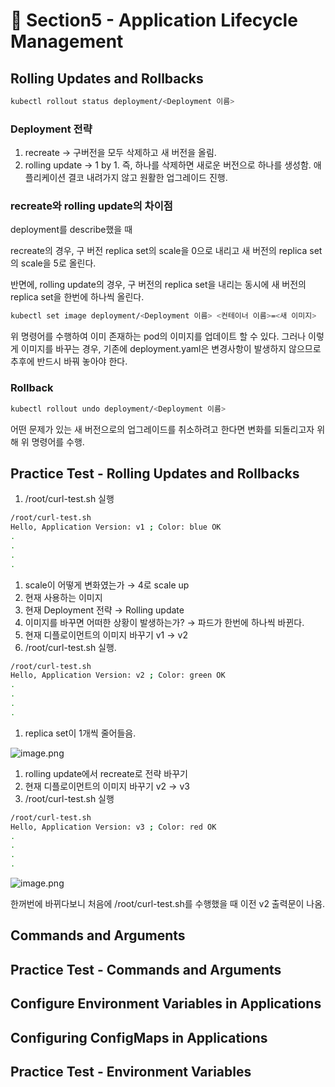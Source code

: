 # 🍨 Section5 - Application Lifecycle Management

## Rolling Updates and Rollbacks


```bash
kubectl rollout status deployment/<Deployment 이름>
```


### Deployment 전략

1. recreate → 구버전을 모두 삭제하고 새 버전을 올림.
2. rolling update → 1 by 1. 즉, 하나를 삭제하면 새로운 버전으로 하나를 생성함. 애플리케이션 결코 내려가지 않고 원활한 업그레이드 진행.

### recreate와 rolling update의 차이점


deployment를 describe했을 때


recreate의 경우, 구 버전 replica set의 scale을 0으로 내리고 새 버전의  replica set의 scale을 5로 올린다.


반면에, rolling update의 경우, 구 버전의 replica set을 내리는 동시에 새 버전의 replica set을 한번에 하나씩 올린다.


```bash
kubectl set image deployment/<Deployment 이름> <컨테이너 이름>=<새 이미지>
```


위 명령어를 수행하여 이미 존재하는 pod의 이미지를 업데이트 할 수 있다. 그러나 이렇게 이미지를 바꾸는 경우, 기존에 deployment.yaml은 변경사항이 발생하지 않으므로 추후에 반드시 바꿔 놓아야 한다.


### Rollback


```bash
kubectl rollout undo deployment/<Deployment 이름>
```


어떤 문제가 있는 새 버전으로의 업그레이드를 취소하려고 한다면 변화를 되돌리고자 위해 위 명령어를 수행.


## Practice Test - Rolling Updates and Rollbacks

1. /root/curl-test.sh 실행

```bash
/root/curl-test.sh
Hello, Application Version: v1 ; Color: blue OK
.
.
.
.
```

1. scale이 어떻게 변화였는가 → 4로 scale up
2. 현재 사용하는 이미지
3. 현재 Deployment 전략 → Rolling update
4. 이미지를 바꾸면 어떠한 상황이 발생하는가? → 파드가 한번에 하나씩 바뀐다.
5. 현재 디플로이먼트의 이미지 바꾸기  v1 → v2
6. /root/curl-test.sh 실행.

```bash
/root/curl-test.sh
Hello, Application Version: v2 ; Color: green OK
.
.
.
.
```

1. replica set이 1개씩 줄어들음.

![image.png](https://prod-files-secure.s3.us-west-2.amazonaws.com/b2ea2032-00e9-4883-a13b-cb03cf5b2334/977ac0a0-6f7e-4aae-99ae-af3cd4e061cf/image.png?X-Amz-Algorithm=AWS4-HMAC-SHA256&X-Amz-Content-Sha256=UNSIGNED-PAYLOAD&X-Amz-Credential=ASIAZI2LB46652VZPZQW%2F20250218%2Fus-west-2%2Fs3%2Faws4_request&X-Amz-Date=20250218T005137Z&X-Amz-Expires=3600&X-Amz-Security-Token=IQoJb3JpZ2luX2VjEFkaCXVzLXdlc3QtMiJHMEUCIQCXZyREfKZa3bM0g6n966UHUrP5CNSnZhzTrI2J6J0dswIgElTrQtEltUw7vgsSgdAsL4o8MP18irz8NaRwMqX2%2BmIqiAQIgv%2F%2F%2F%2F%2F%2F%2F%2F%2F%2FARAAGgw2Mzc0MjMxODM4MDUiDK9YELvL3iM7Em2IOCrcA6IBfm04BzrRT%2B4fpwg0BrqYXyzW9uawpFItBJ0XqVGHs9U2p0aNNH2KunEfIHPc8KPPf8TuJoZLsQDDnZ20%2BwQBGKfQWDNGUEZazQQxlBObJqaOb4JfZ9yUOePpqYZNhIRO0lrjY%2Fen4GAqvMDPgnBLRrK%2Fe%2F1CbRHzS%2FHSJx%2Bsr6%2BHDqlf8xE5VJB2h6PPbmokUxlmtRhJiP8sip3YM0dy%2FS4%2FhwUJvEuQrrWB2l1Q53OGlcp1bJVuzFCnMadBSM6up9nwpmIk2Y5XUC2SrlQVqWD%2BR13315iFtSN0s8yWXnQUEgiGfP%2FpWoIAXIIUIicg2OwSibjqXckxRWKQJ2GPy2R8c%2FmlIQrX8f9Sq1qrY3VRbHP5zbpv5TGluYigrGMlmmKzBWsKd0f5A%2FG3WDey5TbYTuHhv%2F9jHmIyzY1pS8ZHFBQ6Aq9PIXq7wn6hSmh9O9zDbgvlgV%2FvzKB3EH6UXahL1i7oxlg8H6nZSQOWJSfW0MHmUk2c6THPxt509IqgOphrff1Q7vJgx2JftZ0OzrBRRIdxxQmkyof5aGJA3TN0ZAAfAft2gimSboNc5L%2BpBwUwMQzUUubvGF8bghTXpgsE%2Fxr%2FXCzO3SbBh1OQehtcntXlFtjPrZOUMMWmz70GOqUBkSQcr%2FHGhsEkX8uqt4JHrtvkYmijlRnFllsd4wT5%2BGux35skSIyB%2BFaynTOljdeHsWnGCHpn5g5IL%2FEw23DiH10flhj64smwOkCHJ0rvh5Ze%2BCjGVt0p08HfpeCq6Wc3QQjGWJ3y97vSp33dq%2Fj2c0WM6b8BCJg1eMsw8qdTTKjZPb875cMzKQ2EFSFMZW6PZMnO%2Bv9D77d0EmMk8fAtvtZw%2BjGn&X-Amz-Signature=32d85945f2f6fac30febeec7e8fd7fdb7656cf5e5aab691b837a9478c0923ec9&X-Amz-SignedHeaders=host&x-id=GetObject)

1. rolling update에서 recreate로 전략 바꾸기
2. 현재 디플로이먼트의 이미지 바꾸기 v2 → v3
3. /root/curl-test.sh 실행

```bash
/root/curl-test.sh
Hello, Application Version: v3 ; Color: red OK
.
.
.
.
```


![image.png](https://prod-files-secure.s3.us-west-2.amazonaws.com/b2ea2032-00e9-4883-a13b-cb03cf5b2334/05c9a172-cfaa-4570-8937-288b1d07d12d/image.png?X-Amz-Algorithm=AWS4-HMAC-SHA256&X-Amz-Content-Sha256=UNSIGNED-PAYLOAD&X-Amz-Credential=ASIAZI2LB46652VZPZQW%2F20250218%2Fus-west-2%2Fs3%2Faws4_request&X-Amz-Date=20250218T005137Z&X-Amz-Expires=3600&X-Amz-Security-Token=IQoJb3JpZ2luX2VjEFkaCXVzLXdlc3QtMiJHMEUCIQCXZyREfKZa3bM0g6n966UHUrP5CNSnZhzTrI2J6J0dswIgElTrQtEltUw7vgsSgdAsL4o8MP18irz8NaRwMqX2%2BmIqiAQIgv%2F%2F%2F%2F%2F%2F%2F%2F%2F%2FARAAGgw2Mzc0MjMxODM4MDUiDK9YELvL3iM7Em2IOCrcA6IBfm04BzrRT%2B4fpwg0BrqYXyzW9uawpFItBJ0XqVGHs9U2p0aNNH2KunEfIHPc8KPPf8TuJoZLsQDDnZ20%2BwQBGKfQWDNGUEZazQQxlBObJqaOb4JfZ9yUOePpqYZNhIRO0lrjY%2Fen4GAqvMDPgnBLRrK%2Fe%2F1CbRHzS%2FHSJx%2Bsr6%2BHDqlf8xE5VJB2h6PPbmokUxlmtRhJiP8sip3YM0dy%2FS4%2FhwUJvEuQrrWB2l1Q53OGlcp1bJVuzFCnMadBSM6up9nwpmIk2Y5XUC2SrlQVqWD%2BR13315iFtSN0s8yWXnQUEgiGfP%2FpWoIAXIIUIicg2OwSibjqXckxRWKQJ2GPy2R8c%2FmlIQrX8f9Sq1qrY3VRbHP5zbpv5TGluYigrGMlmmKzBWsKd0f5A%2FG3WDey5TbYTuHhv%2F9jHmIyzY1pS8ZHFBQ6Aq9PIXq7wn6hSmh9O9zDbgvlgV%2FvzKB3EH6UXahL1i7oxlg8H6nZSQOWJSfW0MHmUk2c6THPxt509IqgOphrff1Q7vJgx2JftZ0OzrBRRIdxxQmkyof5aGJA3TN0ZAAfAft2gimSboNc5L%2BpBwUwMQzUUubvGF8bghTXpgsE%2Fxr%2FXCzO3SbBh1OQehtcntXlFtjPrZOUMMWmz70GOqUBkSQcr%2FHGhsEkX8uqt4JHrtvkYmijlRnFllsd4wT5%2BGux35skSIyB%2BFaynTOljdeHsWnGCHpn5g5IL%2FEw23DiH10flhj64smwOkCHJ0rvh5Ze%2BCjGVt0p08HfpeCq6Wc3QQjGWJ3y97vSp33dq%2Fj2c0WM6b8BCJg1eMsw8qdTTKjZPb875cMzKQ2EFSFMZW6PZMnO%2Bv9D77d0EmMk8fAtvtZw%2BjGn&X-Amz-Signature=97d55129a7fe3093e58449f62497f3cecc585a12a6e2accc7b519330fdc818ad&X-Amz-SignedHeaders=host&x-id=GetObject)


한꺼번에 바뀌다보니 처음에 /root/curl-test.sh를 수행했을 때 이전 v2 출력문이 나옴.


## Commands and Arguments


## Practice Test - Commands and Arguments


## Configure Environment Variables in Applications


## Configuring ConfigMaps in Applications


## Practice Test - Environment Variables

